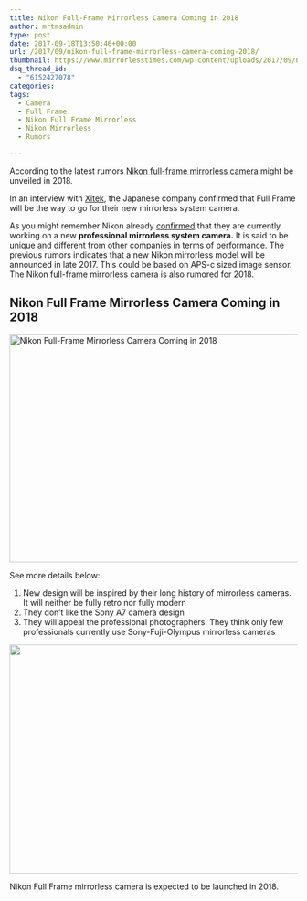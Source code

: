```yaml
---
title: Nikon Full-Frame Mirrorless Camera Coming in 2018
author: mrtmsadmin
type: post
date: 2017-09-18T13:50:46+00:00
url: /2017/09/nikon-full-frame-mirrorless-camera-coming-2018/
thumbnail: https://www.mirrorlesstimes.com/wp-content/uploads/2017/09/nikon-full-frame-mirrorless-camera-coming-2018-750x550.jpg
dsq_thread_id:
  - "6152427078"
categories:
tags:
  - Camera
  - Full Frame
  - Nikon Full Frame Mirrorless
  - Nikon Mirrorless
  - Rumors

---
```

According to the latest rumors [Nikon full-frame mirrorless camera][1] might be unveiled in 2018. <span id="more-271"></span>

In an interview with [Xitek][2], the Japanese company confirmed that Full Frame will be the way to go for their new mirrorless system camera.

As you might remember Nikon already <a href="https://www.dailycameranews.com/2017/07/nikon-officially-confirms-new-mirrorless-camera-way/" target="_blank" rel="noopener">confirmed</a> that they are currently working on a new **professional mirrorless system camera.** It is said to be unique and different from other companies in terms of performance. The previous rumors indicates that a new Nikon mirrorless model will be announced in late 2017. This could be based on APS-c sized image sensor. The Nikon full-frame mirrorless camera is also rumored for 2018.

## Nikon Full Frame Mirrorless Camera Coming in 2018

[<img class="aligncenter wp-image-1249 size-full" title="Nikon Full-Frame Mirrorless Camera Coming in 2018" src="https://i1.wp.com/www.mirrorlesstimes.com/wp-content/uploads/2017/09/nikon-full-frame-mirrorless-camera-coming-2018.jpg?resize=600%2C399&#038;ssl=1" alt="Nikon Full-Frame Mirrorless Camera Coming in 2018" width="600" height="399" srcset="https://i1.wp.com/www.mirrorlesstimes.com/wp-content/uploads/2017/09/nikon-full-frame-mirrorless-camera-coming-2018.jpg?w=900&ssl=1 900w, https://i1.wp.com/www.mirrorlesstimes.com/wp-content/uploads/2017/09/nikon-full-frame-mirrorless-camera-coming-2018.jpg?resize=300%2C200&ssl=1 300w, https://i1.wp.com/www.mirrorlesstimes.com/wp-content/uploads/2017/09/nikon-full-frame-mirrorless-camera-coming-2018.jpg?resize=768%2C511&ssl=1 768w, https://i1.wp.com/www.mirrorlesstimes.com/wp-content/uploads/2017/09/nikon-full-frame-mirrorless-camera-coming-2018.jpg?resize=180%2C120&ssl=1 180w, https://i1.wp.com/www.mirrorlesstimes.com/wp-content/uploads/2017/09/nikon-full-frame-mirrorless-camera-coming-2018.jpg?resize=75%2C50&ssl=1 75w, https://i1.wp.com/www.mirrorlesstimes.com/wp-content/uploads/2017/09/nikon-full-frame-mirrorless-camera-coming-2018.jpg?resize=700%2C466&ssl=1 700w" sizes="(max-width: 600px) 100vw, 600px" data-recalc-dims="1" />][3]

See more details below:

  1. New design will be inspired by their long history of mirrorless cameras. It will neither be fully retro nor fully modern
  2. They don’t like the Sony A7 camera design
  3. They will appeal the professional photographers. They think only few professionals currently use Sony-Fuji-Olympus mirrorless cameras

[<img class="aligncenter size-full wp-image-1250" src="https://i1.wp.com/www.mirrorlesstimes.com/wp-content/uploads/2017/09/interview-with-Tetsuro-Goto-from-Nikon4.jpg?resize=600%2C401&#038;ssl=1" alt="" width="600" height="401" srcset="https://i1.wp.com/www.mirrorlesstimes.com/wp-content/uploads/2017/09/interview-with-Tetsuro-Goto-from-Nikon4.jpg?w=800&ssl=1 800w, https://i1.wp.com/www.mirrorlesstimes.com/wp-content/uploads/2017/09/interview-with-Tetsuro-Goto-from-Nikon4.jpg?resize=300%2C200&ssl=1 300w, https://i1.wp.com/www.mirrorlesstimes.com/wp-content/uploads/2017/09/interview-with-Tetsuro-Goto-from-Nikon4.jpg?resize=768%2C513&ssl=1 768w, https://i1.wp.com/www.mirrorlesstimes.com/wp-content/uploads/2017/09/interview-with-Tetsuro-Goto-from-Nikon4.jpg?resize=180%2C120&ssl=1 180w, https://i1.wp.com/www.mirrorlesstimes.com/wp-content/uploads/2017/09/interview-with-Tetsuro-Goto-from-Nikon4.jpg?resize=75%2C50&ssl=1 75w, https://i1.wp.com/www.mirrorlesstimes.com/wp-content/uploads/2017/09/interview-with-Tetsuro-Goto-from-Nikon4.jpg?resize=700%2C467&ssl=1 700w" sizes="(max-width: 600px) 100vw, 600px" data-recalc-dims="1" />][4]

Nikon Full Frame mirrorless camera is expected to be launched in 2018.

 [1]: https://www.mirrorlesstimes.com/tags/nikon-full-frame-mirrorless/
 [2]: http://info.xitek.com/Interviews/201709/13-232034.html
 [3]: https://i1.wp.com/www.mirrorlesstimes.com/wp-content/uploads/2017/09/nikon-full-frame-mirrorless-camera-coming-2018.jpg?ssl=1
 [4]: https://i1.wp.com/www.mirrorlesstimes.com/wp-content/uploads/2017/09/interview-with-Tetsuro-Goto-from-Nikon4.jpg?ssl=1